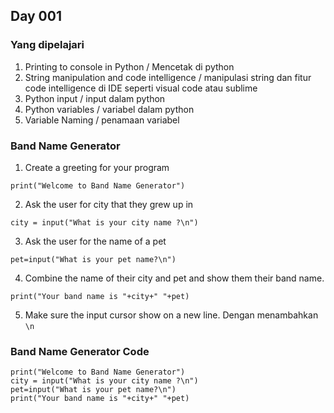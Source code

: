 ## Day 001

### Yang dipelajari

1. Printing to console in Python / Mencetak di python
2. String manipulation and code intelligence / manipulasi string dan fitur code intelligence di IDE seperti visual code atau sublime
3. Python input / input dalam python
4. Python variables / variabel dalam python
5. Variable Naming / penamaan variabel


### Band Name Generator
1. Create a greeting for your program
``` 
print("Welcome to Band Name Generator") 
```
2. Ask the user for city that they grew up in
``` 
city = input("What is your city name ?\n") 
```
3. Ask the user for the name of a pet
``` 
pet=input("What is your pet name?\n") 
```
4. Combine the name of their city and pet and show them their band name.
``` 
print("Your band name is "+city+" "+pet) 
```
5. Make sure the input cursor show on a new line.
Dengan menambahkan ``` \n ```

### Band Name Generator Code
```
print("Welcome to Band Name Generator")
city = input("What is your city name ?\n")
pet=input("What is your pet name?\n")
print("Your band name is "+city+" "+pet)
```